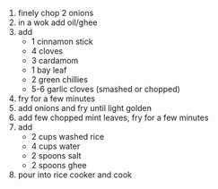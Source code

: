 1. finely chop 2 onions
2. in a wok add oil/ghee
3. add
    - 1 cinnamon stick
    - 4 cloves
    - 3 cardamom
    - 1 bay leaf
    - 2 green chillies
    - 5-6 garlic cloves (smashed or chopped)
4. fry for a few minutes
5. add onions and fry until light golden
6. add few chopped mint leaves, fry for a few minutes
7. add
    - 2 cups washed rice
    - 4 cups water
    - 2 spoons salt
    - 2 spoons ghee
8. pour into rice cooker and cook
